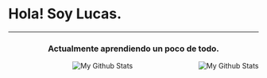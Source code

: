 <h1><b>Hola! Soy Lucas.</b></h1>
<hr></hr> 
<h3 align="center">Actualmente aprendiendo un poco de todo.</h3>

<p align="center">
<img align="right" src="https://github-readme-stats.vercel.app/api?username=lucasbuyatti&&show_icons=true&title_color=ffffff&icon_color=bb2acf&text_color=daf7dc&bg_color=151515" alt="My Github Stats">
<img align="center" src="https://github-readme-stats.vercel.app/api/top-langs/?username=Lucas&layout=compact&theme=radical" alt="My Github Stats">
</p>

